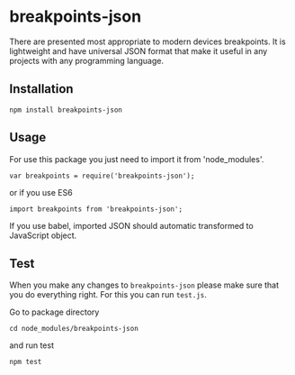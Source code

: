 # breakpoints-json

There are presented most appropriate to modern devices breakpoints. It is lightweight and have universal JSON format that make it useful in any projects with any programming language.

## Installation

`npm install breakpoints-json`

## Usage

For use this package you just need to import it from 'node_modules'.

`var breakpoints = require('breakpoints-json');`

or if you use ES6

`import breakpoints from 'breakpoints-json';`

If you use babel, imported JSON should automatic transformed to JavaScript object.

## Test

When you make any changes to `breakpoints-json` please make sure that you do everything right. For this you can run `test.js`. 

Go to package directory

`cd node_modules/breakpoints-json`

and run test

`npm test`

